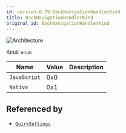 ```yaml
---
id: version-0.79-BackNavigationHandlerKind
title: BackNavigationHandlerKind
original_id: BackNavigationHandlerKind
---
```


![Architecture](https://img.shields.io/badge/architecture-new_&_old-green)

Kind: `enum`

| Name |  Value | Description |
|--|--|--|
|`JavaScript` | 0x0  |  |
|`Native` | 0x1  |  |

## Referenced by
- [`QuirkSettings`](QuirkSettings)
